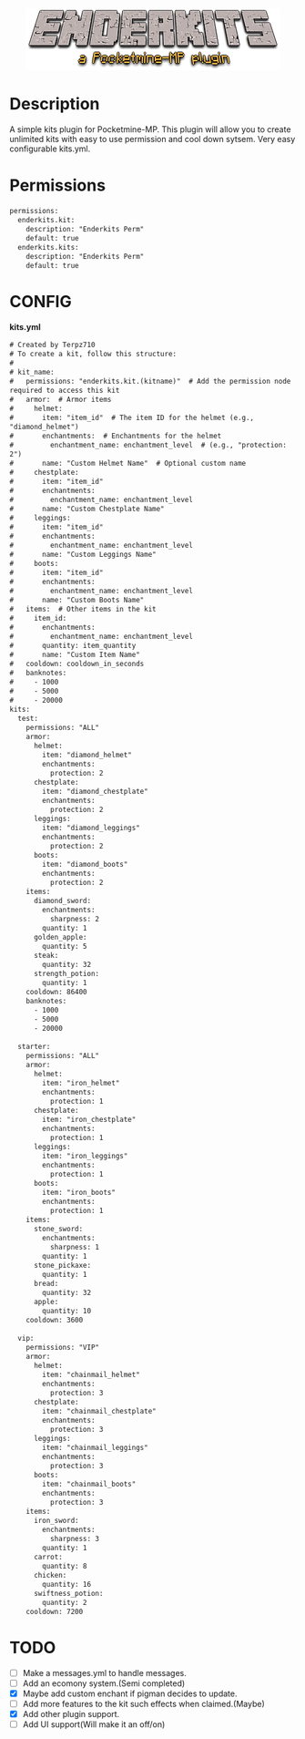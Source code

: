 <p align="center">
    <a href="https://github.com/Terpz710/EnderKits"><img src="https://github.com/Terpz710/EnderKits/blob/main/icon.PNG"></img></a><br>

# Description

A simple kits plugin for Pocketmine-MP. This plugin will allow you to create unlimited kits with easy to use permission and cool down sytsem. Very easy configurable kits.yml.

# Permissions

```
permissions:
  enderkits.kit:
    description: "Enderkits Perm"
    default: true
  enderkits.kits:
    description: "Enderkits Perm"
    default: true
```

# CONFIG

**kits.yml**

```
# Created by Terpz710
# To create a kit, follow this structure:
#
# kit_name:
#   permissions: "enderkits.kit.(kitname)"  # Add the permission node required to access this kit
#   armor:  # Armor items
#     helmet:
#       item: "item_id"  # The item ID for the helmet (e.g., "diamond_helmet")
#       enchantments:  # Enchantments for the helmet
#         enchantment_name: enchantment_level  # (e.g., "protection: 2")
#       name: "Custom Helmet Name"  # Optional custom name
#     chestplate:
#       item: "item_id"
#       enchantments:
#         enchantment_name: enchantment_level
#       name: "Custom Chestplate Name"
#     leggings:
#       item: "item_id"
#       enchantments:
#         enchantment_name: enchantment_level
#       name: "Custom Leggings Name"
#     boots:
#       item: "item_id"
#       enchantments:
#         enchantment_name: enchantment_level
#       name: "Custom Boots Name"
#   items:  # Other items in the kit
#     item_id:
#       enchantments:
#         enchantment_name: enchantment_level
#       quantity: item_quantity
#       name: "Custom Item Name"
#   cooldown: cooldown_in_seconds
#   banknotes:
#     - 1000
#     - 5000
#     - 20000
kits:
  test:
    permissions: "ALL"
    armor:
      helmet:
        item: "diamond_helmet"
        enchantments:
          protection: 2
      chestplate:
        item: "diamond_chestplate"
        enchantments:
          protection: 2
      leggings:
        item: "diamond_leggings"
        enchantments:
          protection: 2
      boots:
        item: "diamond_boots"
        enchantments:
          protection: 2
    items:
      diamond_sword:
        enchantments:
          sharpness: 2
        quantity: 1
      golden_apple:
        quantity: 5
      steak:
        quantity: 32
      strength_potion:
        quantity: 1
    cooldown: 86400
    banknotes:
      - 1000
      - 5000
      - 20000

  starter:
    permissions: "ALL"
    armor:
      helmet:
        item: "iron_helmet"
        enchantments:
          protection: 1
      chestplate:
        item: "iron_chestplate"
        enchantments:
          protection: 1
      leggings:
        item: "iron_leggings"
        enchantments:
          protection: 1
      boots:
        item: "iron_boots"
        enchantments:
          protection: 1
    items:
      stone_sword:
        enchantments:
          sharpness: 1
        quantity: 1
      stone_pickaxe:
        quantity: 1
      bread:
        quantity: 32
      apple:
        quantity: 10
    cooldown: 3600

  vip:
    permissions: "VIP"
    armor:
      helmet:
        item: "chainmail_helmet"
        enchantments:
          protection: 3
      chestplate:
        item: "chainmail_chestplate"
        enchantments:
          protection: 3
      leggings:
        item: "chainmail_leggings"
        enchantments:
          protection: 3
      boots:
        item: "chainmail_boots"
        enchantments:
          protection: 3
    items:
      iron_sword:
        enchantments:
          sharpness: 3
        quantity: 1
      carrot:
        quantity: 8
      chicken:
        quantity: 16
      swiftness_potion:
        quantity: 2
    cooldown: 7200

```

# TODO

- [ ] Make a messages.yml to handle messages.
- [ ] Add an ecomony system.(Semi completed)
- [x] Maybe add custom enchant if pigman decides to update.
- [ ] Add more features to the kit such effects when claimed.(Maybe)
- [x] Add other plugin support.
- [ ] Add UI support(Will make it an off/on)
